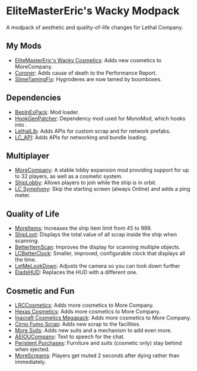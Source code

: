 # EliteMasterEric's Wacky Modpack

A modpack of aesthetic and quality-of-life changes for Lethal Company.

## My Mods
- [EliteMasterEric's Wacky Cosmetics](https://thunderstore.io/c/lethal-company/p/EliteMasterEric/WackyCosmetics/): Adds new cosmetics to MoreCompany.
- [Coroner](https://thunderstore.io/c/lethal-company/p/EliteMasterEric/Coroner/): Adds cause of death to the Performance Report.
- [SlimeTamingFix](https://thunderstore.io/c/lethal-company/p/EliteMasterEric/SlimeTamingFix/): Hygroderes are now tamed by boomboxes.

## Dependencies
- [BepInExPack](https://thunderstore.io/c/lethal-company/p/BepInEx/BepInExPack/): Mod loader.
- [HookGenPatcher](https://thunderstore.io/c/lethal-company/p/Evaisa/HookGenPatcher/): Dependency mod used for MonoMod, which hooks into .
- [LethalLib](https://thunderstore.io/c/lethal-company/p/Evaisa/LethalLib/): Adds APIs for custom scrap and for network prefabs.
- [LC_API](https://thunderstore.io/c/lethal-company/p/2018/LC_API/): Adds APIs for networking and bundle loading.

## Multiplayer
- [MoreCompany](https://thunderstore.io/c/lethal-company/p/notnotnotswipez/MoreCompany/): A stable lobby expansion mod providing support for up to 32 players, as well as a cosmetic system.
- [ShipLobby](https://thunderstore.io/c/lethal-company/p/tinyhoot/ShipLobby/): Allows players to join while the ship is in orbit.
- [LC Symphony](https://thunderstore.io/c/lethal-company/p/alexanderjoe/LC_Symphony/): Skip the starting screen (always Online) and adds a ping meter.

## Quality of Life
- [MoreItems](https://thunderstore.io/c/lethal-company/p/Drakorle/MoreItems/): Increases the ship item limit from 45 to 999.
- [ShipLoot](https://thunderstore.io/c/lethal-company/p/tinyhoot/ShipLoot/): Displays the total value of all scrap inside the ship when scanning.
- [BetterItemScan](https://thunderstore.io/c/lethal-company/p/PopleZoo/BetterItemScan/): Improves the display for scanning multiple objects.
- [LCBetterClock](https://thunderstore.io/c/lethal-company/p/BlueAmulet/LCBetterClock/): Smaller, improved, configurable clock that displays all the time.
- [LetMeLookDown](https://thunderstore.io/c/lethal-company/p/FlipMods/LetMeLookDown/): Adjusts the camera so you can look down further
- [EladsHUD](https://thunderstore.io/c/lethal-company/p/EladNLG/EladsHUD/): Replaces the HUD with a different one.

## Cosmetic and Fun
- [LRCCosmetics](https://thunderstore.io/c/lethal-company/p/LRC/LRCCosmetics/): Adds more cosmetics to More Company.
- [Hexas Cosmetics](https://thunderstore.io/c/lethal-company/p/Hexa/Hexas_Cosmetics/): Adds more cosmetics to More Company.
- [Inacraft Cosmetics Megapack](https://thunderstore.io/c/lethal-company/p/broiiler/inacraft_cosmetics_megapack/): Adds more cosmetics to More Company.
- [Cirno Fumo Scrap](https://thunderstore.io/c/lethal-company/p/Badham_Mods/CirnoFumoScrap/): Adds new scrap to the facilities.
- [More Suits](https://thunderstore.io/c/lethal-company/p/x753/More_Suits/): Adds new suits and a mechanism to add even more.
- [AEIOUCompany](https://thunderstore.io/c/lethal-company/p/Bibendi/AEIOUCompany/): Text to speech for the chat.
- [Peristent Purchases](https://thunderstore.io/c/lethal-company/p/TheBeeTeam/PersistentPurchases/): Furniture and suits (cosmetic only) stay behind when ejected.
- [MoreScreams](https://thunderstore.io/c/lethal-company/p/egeadam/MoreScreams/): Players get muted 2 seconds after dying rather than immediately.
